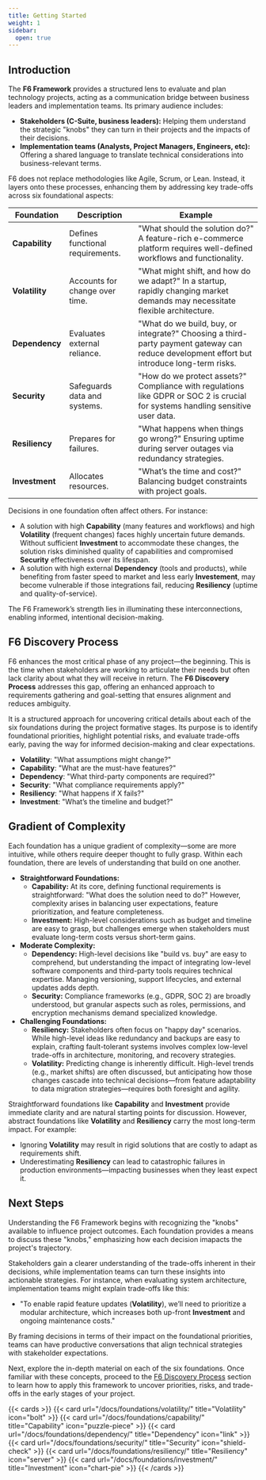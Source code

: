 ```yaml
---
title: Getting Started
weight: 1
sidebar:
  open: true
---
```


## Introduction

The **F6 Framework** provides a structured lens to evaluate and plan technology projects, acting as a communication bridge between business leaders and implementation teams. Its primary audience includes:

- **Stakeholders (C-Suite, business leaders):** Helping them understand the strategic "knobs" they can turn in their projects and the impacts of their decisions.
- **Implementation teams (Analysts, Project Managers, Engineers, etc):** Offering a shared language to translate technical considerations into business-relevant terms.

F6 does not replace methodologies like Agile, Scrum, or Lean. Instead, it layers onto these processes, enhancing them by addressing key trade-offs across six foundational aspects:

| **Foundation** | **Description**                                            | **Example**                                                                                     |
|-----------------|------------------------------------------------------------|-------------------------------------------------------------------------------------------------|
| **Capability** | Defines functional requirements.                           | "What should the solution do?" A feature-rich e-commerce platform requires well-defined workflows and functionality. |
| **Volatility** | Accounts for change over time.                             | "What might shift, and how do we adapt?" In a startup, rapidly changing market demands may necessitate flexible architecture. |
| **Dependency** | Evaluates external reliance.                               | "What do we build, buy, or integrate?" Choosing a third-party payment gateway can reduce development effort but introduce long-term risks. |
| **Security**   | Safeguards data and systems.                               | "How do we protect assets?" Compliance with regulations like GDPR or SOC 2 is crucial for systems handling sensitive user data. |
| **Resiliency** | Prepares for failures.                                     | "What happens when things go wrong?" Ensuring uptime during server outages via redundancy strategies. |
| **Investment** | Allocates resources.                                       | "What’s the time and cost?" Balancing budget constraints with project goals.                     |

Decisions in one foundation often affect others. For instance:

- A solution with high **Capability** (many features and workflows) and high **Volatility** (frequent changes) faces highly uncertain future demands. Without sufficient **Investment** to accommodate these changes, the solution risks diminished quality of capabilities and compromised **Security** effectiveness over its lifespan.
- A solution with high external **Dependency** (tools and products), while benefiting from faster speed to market and less early **Investement**, may become vulnerable if those integrations fail, reducing **Resiliency** (uptime and quality-of-service).

The F6 Framework’s strength lies in illuminating these interconnections, enabling informed, intentional decision-making.

## F6 Discovery Process

F6 enhances the most critical phase of any project—the beginning. This is the time when stakeholders are working to articulate their needs but often lack clarity about what they will receive in return. The **F6 Discovery Process** addresses this gap, offering an enhanced approach to requirements gathering and goal-setting that ensures alignment and reduces ambiguity.

It is a structured approach for uncovering critical details about each of the six foundations during the project formative stages. Its purpose is to identify foundational priorities, highlight potential risks, and evaluate trade-offs early, paving the way for informed decision-making and clear expectations.

- **Volatility**: "What assumptions might change?"
- **Capability**: "What are the must-have features?"
- **Dependency**: "What third-party components are required?"
- **Security**: "What compliance requirements apply?"
- **Resiliency**: "What happens if X fails?"
- **Investment**: "What’s the timeline and budget?"

## Gradient of Complexity

Each foundation has a unique gradient of complexity—some are more intuitive, while others require deeper thought to fully grasp. Within each foundation, there are levels of understanding that build on one another.

- **Straightforward Foundations:**
    - **Capability:** At its core, defining functional requirements is straightforward: "What does the solution need to do?" However, complexity arises in balancing user expectations, feature prioritization, and feature completeness.
    - **Investment:** High-level considerations such as budget and timeline are easy to grasp, but challenges emerge when stakeholders must evaluate long-term costs versus short-term gains.
- **Moderate Complexity:**
    - **Dependency:** High-level decisions like "build vs. buy" are easy to comprehend, but understanding the impact of integrating low-level software components and third-party tools requires technical expertise. Managing versioning, support lifecycles, and external updates adds depth.
    - **Security:** Compliance frameworks (e.g., GDPR, SOC 2) are broadly understood, but granular aspects such as roles, permissions, and encryption mechanisms demand specialized knowledge.
- **Challenging Foundations:**
    - **Resiliency:** Stakeholders often focus on "happy day" scenarios. While high-level ideas like redundancy and backups are easy to explain, crafting fault-tolerant systems involves complex low-level trade-offs in architecture, monitoring, and recovery strategies.
    - **Volatility:** Predicting change is inherently difficult. High-level trends (e.g., market shifts) are often discussed, but anticipating how those changes cascade into technical decisions—from feature adaptability to data migration strategies—requires both foresight and agility.

Straightforward foundations like **Capability** and **Investment** provide immediate clarity and are natural starting points for discussion. However, abstract foundations like **Volatility** and **Resiliency** carry the most long-term impact. For example:

- Ignoring **Volatility** may result in rigid solutions that are costly to adapt as requirements shift.
- Underestimating **Resiliency** can lead to catastrophic failures in production environments—impacting businesses when they least expect it.

## Next Steps

Understanding the F6 Framework begins with recognizing the "knobs" available to influence project outcomes. Each foundation provides a means to discuss these "knobs," emphasizing how each decision imapacts the project's trajectory.

Stakeholders gain a clearer understanding of the trade-offs inherent in their decisions, while implementation teams can turn these insights into actionable strategies. For instance, when evaluating system architecture, implementation teams might explain trade-offs like this:

- "To enable rapid feature updates (**Volatility**), we’ll need to prioritize a modular architecture, which increases both up-front **Investment** and ongoing maintenance costs."

By framing decisions in terms of their impact on the foundational priorities, teams can have productive conversations that align technical strategies with stakeholder expectations. 

Next, explore the in-depth material on each of the six foundations. Once familiar with these concepts, proceed to the [F6 Discovery Process](/docs/f6-discovery/) section to learn how to apply this framework to uncover priorities, risks, and trade-offs in the early stages of your project.

{{< cards >}}
  {{< card url="/docs/foundations/volatility/" title="Volatility" icon="bolt" >}}
  {{< card url="/docs/foundations/capability/" title="Capability" icon="puzzle-piece" >}}
  {{< card url="/docs/foundations/dependency/" title="Dependency" icon="link" >}}
  {{< card url="/docs/foundations/security/" title="Security" icon="shield-check" >}}
  {{< card url="/docs/foundations/resiliency/" title="Resiliency" icon="server" >}}
  {{< card url="/docs/foundations/investment/" title="Investment" icon="chart-pie" >}}
{{< /cards >}}
